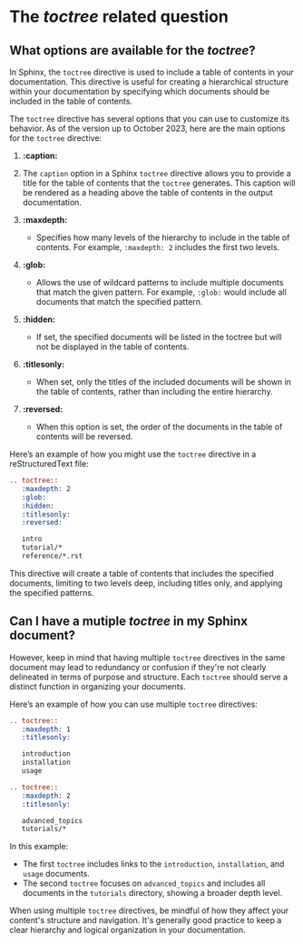 # The *toctree* related question
## What options are available for the *toctree*?
 In Sphinx, the `toctree` directive is used to include a table of contents in your documentation. This directive is useful for creating a hierarchical structure within your documentation by specifying which documents should be included in the table of contents.

The `toctree` directive has several options that you can use to customize its behavior. As of the version up to October 2023, here are the main options for the `toctree` directive:
1. **:caption:**
2. The `caption` option in a Sphinx `toctree` directive allows you to provide a title for the table of contents that the `toctree` generates. This caption will be rendered as a heading above the table of contents in the output documentation.
3. **:maxdepth:** 
   - Specifies how many levels of the hierarchy to include in the table of contents. For example, `:maxdepth: 2` includes the first two levels.

4. **:glob:** 
   - Allows the use of wildcard patterns to include multiple documents that match the given pattern. For example, `:glob:` would include all documents that match the specified pattern.

5. **:hidden:**
   - If set, the specified documents will be listed in the toctree but will not be displayed in the table of contents.

6. **:titlesonly:**
   - When set, only the titles of the included documents will be shown in the table of contents, rather than including the entire hierarchy.

7. **:reversed:**
   - When this option is set, the order of the documents in the table of contents will be reversed.

Here’s an example of how you might use the `toctree` directive in a reStructuredText file:

```rst
.. toctree::
   :maxdepth: 2
   :glob:
   :hidden:
   :titlesonly:
   :reversed:

   intro
   tutorial/*
   reference/*.rst
```

This directive will create a table of contents that includes the specified documents, limiting to two levels deep, including titles only, and applying the specified patterns.

## Can I have a mutiple *toctree* in my Sphinx document?
However, keep in mind that having multiple `toctree` directives in the same document may lead to redundancy or confusion if they're not clearly delineated in terms of purpose and structure. Each `toctree` should serve a distinct function in organizing your documents.

Here’s an example of how you can use multiple `toctree` directives:

```rst
.. toctree::
   :maxdepth: 1
   :titlesonly:

   introduction
   installation
   usage

.. toctree::
   :maxdepth: 2
   :titlesonly:

   advanced_topics
   tutorials/*
```

In this example:

- The first `toctree` includes links to the `introduction`, `installation`, and `usage` documents.
- The second `toctree` focuses on `advanced_topics` and includes all documents in the `tutorials` directory, showing a broader depth level.

When using multiple `toctree` directives, be mindful of how they affect your content's structure and navigation. It's generally good practice to keep a clear hierarchy and logical organization in your documentation.
